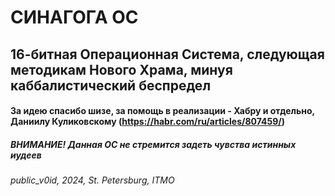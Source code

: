 # СИНАГОГА ОС
## 16-битная Операционная Система, следующая методикам Нового Храма, минуя каббалистический беспредел
#### За идею спасибо шизе, за помощь в реализации - Хабру и отдельно, Даниилу Куликовскому (https://habr.com/ru/articles/807459/)
##### ВНИМАНИЕ! Данная ОС не стремится задеть чувства истинных иудеев
###### public_v0id, 2024, St. Petersburg, ITMO
